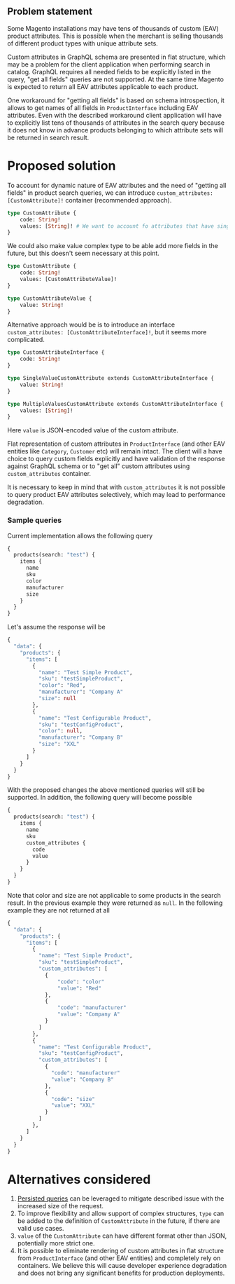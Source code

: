 ## Problem statement

Some Magento installations may have tens of thousands of custom (EAV) product attributes. This is possible when the merchant is selling thousands of different product types with unique attribute sets.

Custom attributes in GraphQL schema are presented in flat structure, which may be a problem for the client application when performing search in catalog. GraphQL requires all needed fields to be explicitly listed in the query, "get all fields" queries are not supported. At the same time Magento is expected to return all EAV attributes applicable to each product. 

One workaround for "getting all fields" is based on schema introspection, it allows to get names of all fields in `ProductInterface` including EAV attributes. Even with the described workaround client application will have to explicitly list tens of thousands of attributes in the search query because it does not know in advance products belonging to which attribute sets will be returned in search result.

# Proposed solution

To account for dynamic nature of EAV attributes and the need of "getting all fields" in product search queries, we can introduce `custom_attributes: [CustomAttribute]!` container (recommended approach). 

```graphql
type CustomAttribute {
    code: String!
    values: [String]! # We want to account fo attributes that have single (text, dropdown) and multiple values (checkbox, multiselect)
}
```

We could also make value complex type to be able add more fields in the future, but this doesn't seem necessary at this point.

```graphql
type CustomAttribute {
    code: String!
    values: [CustomAttributeValue]!
}

type CustomAttributeValue {
    value: String!
}
```

Alternative approach would be is to introduce an interface `custom_attributes: [CustomAttributeInterface]!`, but it seems more complicated.

```graphql
type CustomAttributeInterface {
    code: String!
}

type SingleValueCustomAttribute extends CustomAttributeInterface {
    value: String!
}

type MultipleValuesCustomAttribute extends CustomAttributeInterface {
    values: [String]!
}
```

Here `value` is JSON-encoded value of the custom attribute.

Flat representation of custom attributes in `ProductInterface` (and other EAV entities like `Category`, `Customer` etc) will remain intact. The client will a have choice to query custom fields explicitly and have validation of the response against GraphQL schema or to "get all" custom attributes using `custom_attributes` container.

It is necessary to keep in mind that with `custom_attributes` it is not possible to query product EAV attributes selectively, which may lead to performance degradation.

### Sample queries

Current implementation allows the following query
```graphql
{
  products(search: "test") {
    items {
      name
      sku
      color
      manufacturer
      size
    }
  }
}
```

Let's assume the response will be

```graphql
{
  "data": {
    "products": {
      "items": [
        {
          "name": "Test Simple Product",
          "sku": "testSimpleProduct",
          "color": "Red",
          "manufacturer": "Company A"
          "size": null
        },
        {
          "name": "Test Configurable Product",
          "sku": "testConfigProduct",
          "color": null,
          "manufacturer": "Company B"
          "size": "XXL"
        }
      ]
    }
  }
}
```

With the proposed changes the above mentioned queries will still be supported. In addition, the following query will become possible
 
 ```graphql
 {
   products(search: "test") {
     items {
       name
       sku
       custom_attributes {
         code
         value
       }
     }
   }
 }
 ```
Note that color and size are not applicable to some products in the search result. In the previous example they were returned as `null`. In the following example they are not returned at all

```graphql
{
  "data": {
    "products": {
      "items": [
        {
          "name": "Test Simple Product",
          "sku": "testSimpleProduct",
          "custom_attributes": [
            {
                "code": "color"
                "value": "Red"
            },
            {
                "code": "manufacturer"
                "value": "Company A"
            }
          ]
        },
        {
          "name": "Test Configurable Product",
          "sku": "testConfigProduct",
          "custom_attributes": [
            {
              "code": "manufacturer"
              "value": "Company B"
            },
            {
              "code": "size"
              "value": "XXL"
            }
          ]
        },
      ]
    }
  }
}
```

# Alternatives considered

 1. [Persisted queries](https://github.com/magento/graphql-ce/issues/781) can be leveraged to mitigate described issue with the increased size of the request.
 1. To improve flexibility and allow support of complex structures, `type` can be added to the definition of `CustomAttribute` in the future, if there are valid use cases.
 1. `value` of the `CustomAttribute` can have different format other than JSON, potentially more strict one.
 1. It is possible to eliminate rendering of custom attributes in flat structure from `ProductInterface` (and other EAV entities) and completely rely on containers. We believe this will cause developer experience degradation and does not bring any significant benefits for production deployments. 

